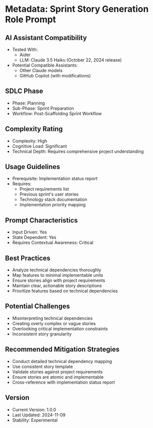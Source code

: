 # Metadata: Sprint Story Generation Role Prompt

## AI Assistant Compatibility
- Tested With: 
  * Aider
  * LLM: Claude 3.5 Haiku (October 22, 2024 release)
- Potential Compatible Assistants: 
  * Other Claude models
  * GitHub Copilot (with modifications)

## SDLC Phase
- Phase: Planning
- Sub-Phase: Sprint Preparation
- Workflow: Post-Scaffolding Sprint Workflow

## Complexity Rating
- Complexity: High
- Cognitive Load: Significant
- Technical Depth: Requires comprehensive project understanding

## Usage Guidelines
- Prerequisite: Implementation status report
- Requires: 
  * Project requirements list
  * Previous sprint's user stories
  * Technology stack documentation
  * Implementation priority mapping

## Prompt Characteristics
- Input Driven: Yes
- State Dependent: Yes
- Requires Contextual Awareness: Critical

## Best Practices
- Analyze technical dependencies thoroughly
- Map features to minimal implementable units
- Ensure stories align with project requirements
- Maintain clear, actionable story descriptions
- Prioritize features based on technical dependencies

## Potential Challenges
- Misinterpreting technical dependencies
- Creating overly complex or vague stories
- Overlooking critical implementation constraints
- Inconsistent story granularity

## Recommended Mitigation Strategies
- Conduct detailed technical dependency mapping
- Use consistent story template
- Validate stories against project requirements
- Ensure stories are atomic and implementable
- Cross-reference with implementation status report

## Version
- Current Version: 1.0.0
- Last Updated: 2024-11-09
- Stability: Experimental

